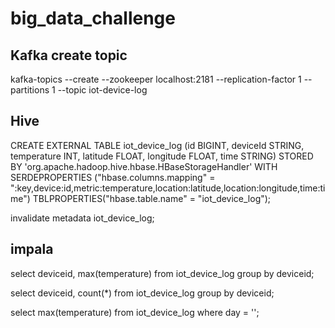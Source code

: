 # big_data_challenge
## Kafka create topic
kafka-topics --create --zookeeper localhost:2181 --replication-factor 1 --partitions 1 --topic iot-device-log

## Hive
CREATE EXTERNAL TABLE iot_device_log (id BIGINT, deviceId STRING, temperature INT, latitude FLOAT, longitude FLOAT, time STRING)
STORED BY 'org.apache.hadoop.hive.hbase.HBaseStorageHandler'
WITH SERDEPROPERTIES ("hbase.columns.mapping" = ":key,device:id,metric:temperature,location:latitude,location:longitude,time:time")
TBLPROPERTIES("hbase.table.name" = "iot_device_log");

invalidate metadata iot_device_log;

## impala
select deviceid, max(temperature)
    from iot_device_log
    group by deviceid;

select deviceid, count(*)
    from iot_device_log
    group by deviceid;

select max(temperature)
    from iot_device_log
    where day = '';